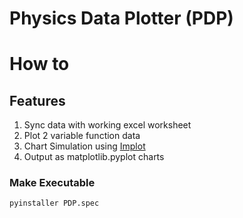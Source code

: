 # Physics Data Plotter (PDP)

# How to



## Features

1. Sync data with working excel worksheet
2. Plot 2 variable function data
3. Chart Simulation using [Implot](https://github.com/epezent/implot)
4. Output as matplotlib.pyplot charts

### Make Executable

```bash
pyinstaller PDP.spec
```
